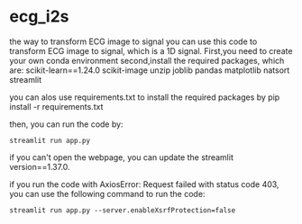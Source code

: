 # ecg_i2s
the way to transform ECG image to signal
you can use this code to transform ECG image to signal, which is a 1D signal.
First,you need to create your own conda environment 
second,install the required packages, which are:
    scikit-learn==1.24.0
    scikit-image
    unzip
    joblib
    pandas
    matplotlib
    natsort
    streamlit

you can alos use requirements.txt to install the required packages by pip install -r requirements.txt

then, you can run the code by:
```
streamlit run app.py
```

if you can't open the webpage, you can update the streamlit version==1.37.0.


if you run the code with AxiosError: Request failed with status code 403, you can use the following command to run the code:

```
streamlit run app.py --server.enableXsrfProtection=false
```